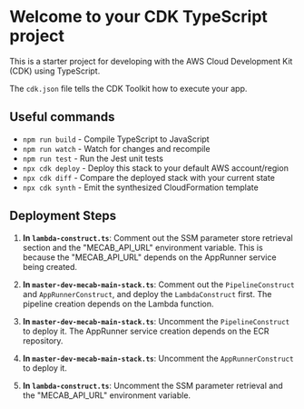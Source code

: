 # Welcome to your CDK TypeScript project

This is a starter project for developing with the AWS Cloud Development Kit (CDK) using TypeScript.

The `cdk.json` file tells the CDK Toolkit how to execute your app.

## Useful commands

* `npm run build`   - Compile TypeScript to JavaScript
* `npm run watch`   - Watch for changes and recompile
* `npm run test`    - Run the Jest unit tests
* `npx cdk deploy`  - Deploy this stack to your default AWS account/region
* `npx cdk diff`    - Compare the deployed stack with your current state
* `npx cdk synth`   - Emit the synthesized CloudFormation template

## Deployment Steps

1. **In `lambda-construct.ts`**: Comment out the SSM parameter store retrieval section and the "MECAB_API_URL" environment variable. This is because the "MECAB_API_URL" depends on the AppRunner service being created.

2. **In `master-dev-mecab-main-stack.ts`**: Comment out the `PipelineConstruct` and `AppRunnerConstruct`, and deploy the `LambdaConstruct` first. The pipeline creation depends on the Lambda function.

3. **In `master-dev-mecab-main-stack.ts`**: Uncomment the `PipelineConstruct` to deploy it. The AppRunner service creation depends on the ECR repository.

4. **In `master-dev-mecab-main-stack.ts`**: Uncomment the `AppRunnerConstruct` to deploy it.

5. **In `lambda-construct.ts`**: Uncomment the SSM parameter retrieval and the "MECAB_API_URL" environment variable.

